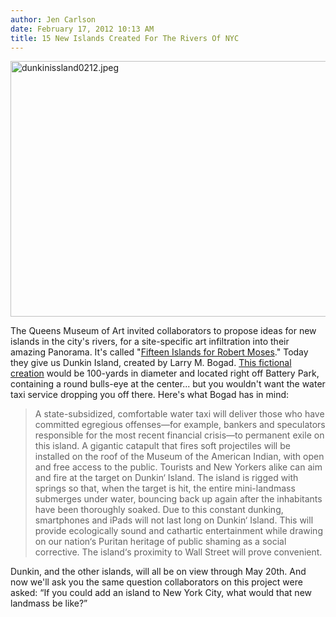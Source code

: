 ```yaml
---
author: Jen Carlson
date: February 17, 2012 10:13 AM
title: 15 New Islands Created For The Rivers Of NYC
---
```


<p><span class="mt-enclosure mt-enclosure-image" style="display: inline;"> <img alt="dunkinissland0212.jpeg" src="https://web.archive.org/web/20120217210548im_/http://gothamist.com/attachments/arts_jen/dunkinissland0212.jpeg" width="640" height="409" class="image-none"> </span></p>

<p>The Queens Museum of Art invited collaborators to propose ideas for new islands in the city&apos;s rivers, for a site-specific art infiltration into their amazing Panorama. It&apos;s called &quot;<a href="https://web.archive.org/web/20120217210548/http://www.queensmuseum.org/9204/fifteen-islands-for-robert-moses">Fifteen Islands for Robert Moses</a>.&quot; Today they give us Dunkin Island, created by Larry M. Bogad. <a href="https://web.archive.org/web/20120217210548/http://www.queensmuseum.org/exhibitions/exhibitions-misc-pages/larry-m-bogad">This fictional creation</a> would be 100-yards in diameter and located right off Battery Park, containing a round bulls-eye at the center... but you wouldn&apos;t want the water taxi service dropping you off there. Here&apos;s what Bogad has in mind:</p>

<blockquote>A state-subsidized, comfortable water taxi will deliver those who have committed egregious offenses&#x2014;for example, bankers and speculators responsible for the most recent financial crisis&#x2014;to permanent exile on this island. A gigantic catapult that fires soft projectiles will be installed on the roof of the Museum of the American Indian, with open and free access to the public. Tourists and New Yorkers alike can aim and fire at the target on Dunkin&#x2018; Island. The island is rigged with springs so that, when the target is hit, the entire mini-landmass submerges under water, bouncing back up again after the inhabitants have been thoroughly soaked. Due to this constant dunking, smartphones and iPads will not last long on Dunkin&#x2018; Island. This will provide ecologically sound and cathartic entertainment while drawing on our nation&#x2018;s Puritan heritage of public shaming as a social corrective. The island&#x2018;s proximity to Wall Street will prove convenient.</blockquote>

<p>Dunkin, and the other islands, will all be on view through May 20th. And now we&apos;ll ask you the same question collaborators on this project were asked: &#x201C;If you could add an island to New York City, what would that new landmass be like?&#x201D;</p>